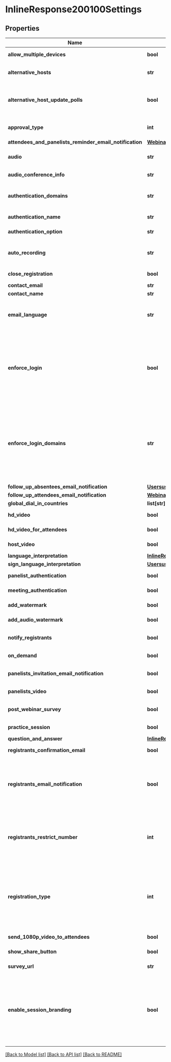 # InlineResponse200100Settings

## Properties
Name | Type | Description | Notes
------------ | ------------- | ------------- | -------------
**allow_multiple_devices** | **bool** | Allow attendees to join from multiple devices. | [optional] 
**alternative_hosts** | **str** | Alternative host emails or IDs. Multiple values separated by comma. | [optional] 
**alternative_host_update_polls** | **bool** | Whether the **Allow alternative hosts to add or edit polls** feature is enabled. This requires Zoom version 5.8.0 or higher. | [optional] 
**approval_type** | **int** | &#x60;0&#x60; - Automatically approve.    &#x60;1&#x60; - Manually approve.    &#x60;2&#x60; - No registration required. | [optional] [default to Approval_typeEnum._2]
**attendees_and_panelists_reminder_email_notification** | [**WebinarswebinarIdSettingsAttendeesAndPanelistsReminderEmailNotification**](WebinarswebinarIdSettingsAttendeesAndPanelistsReminderEmailNotification.md) |  | [optional] 
**audio** | **str** | Determine how participants can join the audio portion of the webinar. | [optional] [default to 'both']
**audio_conference_info** | **str** | Third party audio conference info. | [optional] 
**authentication_domains** | **str** | If user has configured [**Sign Into Zoom with Specified Domains**](https://support.zoom.us/hc/en-us/articles/360037117472-Authentication-Profiles-for-Meetings-and-Webinars#h_5c0df2e1-cfd2-469f-bb4a-c77d7c0cca6f) option, this will list the domains that are authenticated. | [optional] 
**authentication_name** | **str** | Authentication name set in the [authentication profile](https://support.zoom.us/hc/en-us/articles/360037117472-Authentication-Profiles-for-Meetings-and-Webinars#h_5c0df2e1-cfd2-469f-bb4a-c77d7c0cca6f). | [optional] 
**authentication_option** | **str** | Webinar authentication option id. | [optional] 
**auto_recording** | **str** | Automatic recording.   &#x60;local&#x60; - Record on local.    &#x60;cloud&#x60; -  Record on cloud.    &#x60;none&#x60; - Disabled. | [optional] [default to 'none']
**close_registration** | **bool** | Close registration after event date. | [optional] 
**contact_email** | **str** | Contact email for registration. | [optional] 
**contact_name** | **str** | Contact name for registration. | [optional] 
**email_language** | **str** | Set the email language. The only options are &#x60;en-US&#x60;,&#x60;de-DE&#x60;,&#x60;es-ES&#x60;,&#x60;fr-FR&#x60;,&#x60;jp-JP&#x60;,&#x60;pt-PT&#x60;,&#x60;ru-RU&#x60;,&#x60;zh-CN&#x60;, &#x60;zh-TW&#x60;, &#x60;ko-KO&#x60;, &#x60;it-IT&#x60;, &#x60;vi-VN&#x60;. | [optional] 
**enforce_login** | **bool** | Only signed in users can join this meeting.  **This field is deprecated and will not be supported in the future.**       As an alternative, use the &#x60;meeting_authentication&#x60;, &#x60;authentication_option&#x60; and &#x60;authentication_domains&#x60; fields to understand the [authentication configurations](https://support.zoom.us/hc/en-us/articles/360037117472-Authentication-Profiles-for-Meetings-and-Webinars) set for the Webinar. | [optional] 
**enforce_login_domains** | **str** | Only signed in users with specified domains can join meetings.  **This field is deprecated and will not be supported in the future.**       As an alternative, use the &#x60;meeting_authentication&#x60;, &#x60;authentication_option&#x60;, and &#x60;authentication_domains&#x60; fields to understand the [authentication configurations](https://support.zoom.us/hc/en-us/articles/360037117472-Authentication-Profiles-for-Meetings-and-Webinars) set for the Webinar. | [optional] 
**follow_up_absentees_email_notification** | [**UsersuserIdwebinarsSettingsFollowUpAbsenteesEmailNotification**](UsersuserIdwebinarsSettingsFollowUpAbsenteesEmailNotification.md) |  | [optional] 
**follow_up_attendees_email_notification** | [**WebinarswebinarIdSettingsFollowUpAttendeesEmailNotification**](WebinarswebinarIdSettingsFollowUpAttendeesEmailNotification.md) |  | [optional] 
**global_dial_in_countries** | **list[str]** | List of global dial-in countries | [optional] 
**hd_video** | **bool** | Default to HD video. | [optional] [default to False]
**hd_video_for_attendees** | **bool** | Whether HD video for attendees is enabled. | [optional] [default to False]
**host_video** | **bool** | Start video when host joins webinar. | [optional] 
**language_interpretation** | [**InlineResponse20122SettingsLanguageInterpretation**](InlineResponse20122SettingsLanguageInterpretation.md) |  | [optional] 
**sign_language_interpretation** | [**UsersuserIdwebinarsSettingsSignLanguageInterpretation**](UsersuserIdwebinarsSettingsSignLanguageInterpretation.md) |  | [optional] 
**panelist_authentication** | **bool** | Require panelists to authenticate to join. | [optional] 
**meeting_authentication** | **bool** | Only authenticated users can join the webinar. | [optional] 
**add_watermark** | **bool** | Add watermark that identifies the viewing participant. | [optional] 
**add_audio_watermark** | **bool** | Add audio watermark that identifies the participants. | [optional] 
**notify_registrants** | **bool** | Send notification email to registrants when the host updates a webinar. | [optional] 
**on_demand** | **bool** | Make the webinar on-demand. | [optional] [default to False]
**panelists_invitation_email_notification** | **bool** | Send invitation email to panelists. If &#x60;false&#x60;, do not send invitation email to panelists. | [optional] 
**panelists_video** | **bool** | Start video when panelists join webinar. | [optional] 
**post_webinar_survey** | **bool** | Zoom will open a survey page in attendees&#x27; browsers after leaving the webinar. | [optional] 
**practice_session** | **bool** | Enable practice session. | [optional] [default to False]
**question_and_answer** | [**InlineResponse200100SettingsQuestionAndAnswer**](InlineResponse200100SettingsQuestionAndAnswer.md) |  | [optional] 
**registrants_confirmation_email** | **bool** | Send confirmation email to registrants | [optional] 
**registrants_email_notification** | **bool** | Send email notifications to registrants about approval, cancellation, denial of the registration. The value of this field must be set to true in order to use the &#x60;registrants_confirmation_email&#x60; field. | [optional] 
**registrants_restrict_number** | **int** | Restrict number of registrants for a webinar. By default, it is set to &#x60;0&#x60;. A &#x60;0&#x60; value means that the restriction option is disabled. Provide a number higher than 0 to restrict the webinar registrants by the that number. | [optional] [default to 0]
**registration_type** | **int** | Registration types. Only used for recurring webinars with a fixed time.    &#x60;1&#x60; - Attendees register once and can attend any of the webinar sessions.    &#x60;2&#x60; - Attendees need to register for each session in order to attend.    &#x60;3&#x60; - Attendees register once and can choose one or more sessions to attend. | [optional] [default to Registration_typeEnum._1]
**send_1080p_video_to_attendees** | **bool** | Always send 1080p video to attendees. | [optional] [default to False]
**show_share_button** | **bool** | Show social share buttons on the registration page. | [optional] 
**survey_url** | **str** | Survey URL for post webinar survey. | [optional] 
**enable_session_branding** | **bool** | Whether the **Webinar Session Branding** setting is enabled. This setting lets hosts visually customize a webinar by setting a session background. This also lets hosts use [webinar session branding](https://support.zoom.us/hc/en-us/articles/4836268732045-Using-Webinar-Session-Branding) to set the Virtual Background for and apply name tags to hosts, alternative hosts, panelists, interpreters, and speakers. | [optional] 

[[Back to Model list]](../README.md#documentation-for-models) [[Back to API list]](../README.md#documentation-for-api-endpoints) [[Back to README]](../README.md)

